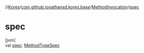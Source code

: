 //[Kores](../../../index.md)/[com.github.jonathanxd.kores.base](../index.md)/[MethodInvocation](index.md)/[spec](spec.md)

# spec

[jvm]\
val [spec](spec.md): [MethodTypeSpec](../../com.github.jonathanxd.kores.common/-method-type-spec/index.md)

